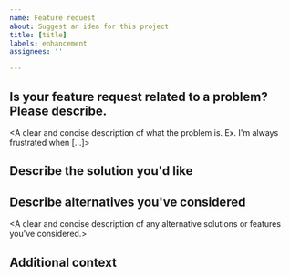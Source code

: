 ```yaml
---
name: Feature request
about: Suggest an idea for this project
title: [title]
labels: enhancement
assignees: ''

---
```


## Is your feature request related to a problem? Please describe.
<A clear and concise description of what the problem is. Ex. I'm always frustrated when [...]>

## Describe the solution you'd like
<A clear and concise description of what you want to happen.>

## Describe alternatives you've considered
<A clear and concise description of any alternative solutions or features you've considered.>

## Additional context
<Add any other context or screenshots about the feature request here.>
